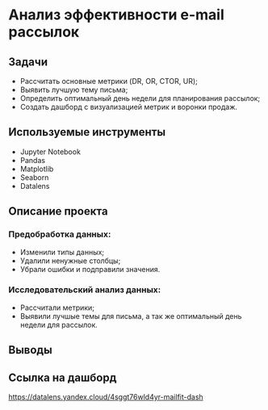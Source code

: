 # Анализ эффективности e-mail рассылок

## Задачи
- Рассчитать основные метрики (DR, OR, CTOR, UR);
- Выявить лучшую тему письма;
- Определить оптимальный день недели для планирования рассылок;
- Создать дашборд с визуализацией метрик и воронки продаж.

## Используемые инструменты
- Jupyter Notebook
- Pandas
- Matplotlib
- Seaborn
- Datalens

## Описание проекта
### Предобработка данных:
- Изменили типы данных;
- Удалили ненужные столбцы;
- Убрали ошибки и подправили значения.

### Исследовательский анализ данных:
- Рассчитали метрики;
- Выявили лучшые темы для письма, а так же оптимальный день недели для рассылок.

## Выводы

## Ссылка на дашборд
https://datalens.yandex.cloud/4sggt76wld4yr-mailfit-dash
